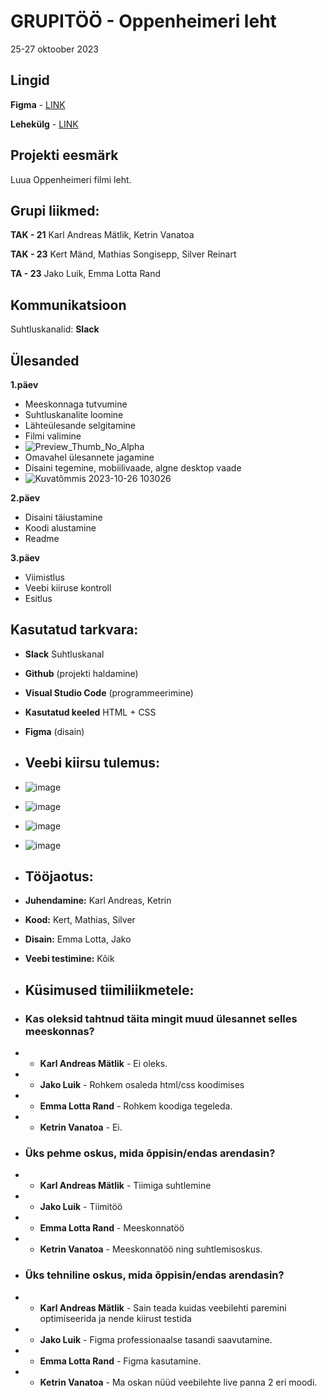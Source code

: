 # GRUPITÖÖ - Oppenheimeri leht
25-27 oktoober 2023

## Lingid
**Figma** - [LINK](https://www.figma.com/file/rP7Wjv9qlx3iOtJB7PnCfn/Oppenheimer?type=design&node-id=1%3A32&mode=design&t=xugtjtwAEdQNmLVR-1)

**Lehekülg** - [LINK](https://tak23mand.itmajakas.ee/)

## Projekti eesmärk
Luua Oppenheimeri filmi leht. 

## Grupi liikmed:
**TAK - 21**
Karl Andreas Mätlik, Ketrin Vanatoa

**TAK - 23**
Kert Mänd, Mathias Songisepp, Silver Reinart

**TA - 23**
Jako Luik, Emma Lotta Rand


## Kommunikatsioon
Suhtluskanalid: 
**Slack**

## Ülesanded
**1.päev**

- Meeskonnaga tutvumine
- Suhtluskanalite loomine
- Lähteülesande selgitamine
- Filmi valimine
- ![Preview_Thumb_No_Alpha](https://github.com/1kert/project/assets/63167163/e6a7f548-db42-4ff7-bdeb-433d8503a1ec)
- Omavahel ülesannete jagamine
- Disaini tegemine, mobiilivaade, algne desktop vaade
- ![Kuvatõmmis 2023-10-26 103026](https://github.com/1kert/project/assets/63167163/d5a14190-c92d-4b4d-9b05-654aa5a08ae4)


**2.päev**

- Disaini täiustamine
- Koodi alustamine
- Readme

**3.päev**

- Viimistlus
- Veebi kiiruse kontroll
- Esitlus

## Kasutatud tarkvara:
* **Slack** Suhtluskanal 
* **Github** (projekti haldamine)
* **Visual Studio Code** (programmeerimine)
* **Kasutatud keeled** HTML + CSS
* **Figma** (disain)

* ## Veebi kiirsu tulemus:
* ![image](https://github.com/1kert/project/assets/63167163/b03b07e0-9552-417b-a932-6e5c42e275a1)
* ![image](https://github.com/1kert/project/assets/63167163/b6639f94-9d8c-485a-8cec-25c8fc10fb27)
* ![image](https://github.com/1kert/project/assets/63167163/22aabfd5-8bbe-4440-ae71-42b4cd796b6f)
* ![image](https://github.com/1kert/project/assets/63167163/7ce8b02b-e6aa-49d6-a6f3-d3f65285cc66)

  
* ## Tööjaotus:
* **Juhendamine:** Karl Andreas, Ketrin
* **Kood:** Kert, Mathias, Silver
* **Disain:** Emma Lotta, Jako
* **Veebi testimine:** Kõik

  
* ## Küsimused tiimiliikmetele:
* ### Kas oleksid tahtnud täita mingit muud ülesannet selles meeskonnas?
* - **Karl Andreas Mätlik** - Ei oleks.
* - **Jako Luik** - Rohkem osaleda html/css koodimises
* - **Emma Lotta Rand** - Rohkem koodiga tegeleda.
* - **Ketrin Vanatoa** - Ei.
* ### Üks pehme oskus, mida õppisin/endas arendasin?
* - **Karl Andreas Mätlik** - Tiimiga suhtlemine
* - **Jako Luik** - Tiimitöö
* - **Emma Lotta Rand** - Meeskonnatöö
* - **Ketrin Vanatoa** - Meeskonnatöö ning suhtlemisoskus.
* ### Üks tehniline oskus, mida õppisin/endas arendasin?
* - **Karl Andreas Mätlik** - Sain teada kuidas veebilehti paremini optimiseerida ja nende kiirust testida
* - **Jako Luik** - Figma professionaalse tasandi saavutamine.
* - **Emma Lotta Rand** - Figma kasutamine.
* - **Ketrin Vanatoa** - Ma oskan nüüd veebilehte live panna 2 eri moodi.
